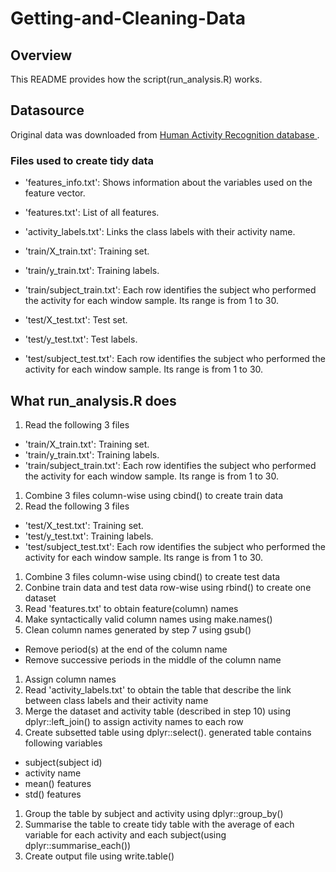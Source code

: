 # Getting-and-Cleaning-Data
## Overview
This README provides how the script(run_analysis.R) works.

## Datasource
Original data was downloaded from [Human Activity Recognition database ](https://archive.ics.uci.edu/ml/datasets/Human+Activity+Recognition+Using+Smartphones).

### Files used to create tidy data
- 'features_info.txt': Shows information about the variables used on the feature vector.

- 'features.txt': List of all features.

- 'activity_labels.txt': Links the class labels with their activity name.

- 'train/X_train.txt': Training set.

- 'train/y_train.txt': Training labels.

- 'train/subject_train.txt': Each row identifies the subject who performed the activity for each window sample. Its range is from 1 to 30.

- 'test/X_test.txt': Test set.

- 'test/y_test.txt': Test labels.

- 'test/subject_test.txt': Each row identifies the subject who performed the activity for each window sample. Its range is from 1 to 30. 

## What run_analysis.R does
1. Read the following 3 files
  + 'train/X_train.txt': Training set.
  + 'train/y_train.txt': Training labels.
  + 'train/subject_train.txt': Each row identifies the subject who performed the activity for each window sample. Its range is from 1 to 30.
1. Combine 3 files column-wise using cbind() to create train data
1. Read the following 3 files
  + 'test/X_test.txt': Training set.
  + 'test/y_test.txt': Training labels.
  + 'test/subject_test.txt': Each row identifies the subject who performed the activity for each window sample. Its range is from 1 to 30.
1. Combine 3 files column-wise using cbind() to create test data
1. Conbine train data and test data row-wise using rbind() to create one dataset
1. Read 'features.txt' to obtain feature(column) names
1. Make syntactically valid column names using make.names()
1. Clean column names generated by step 7 using gsub()
  + Remove period(s) at the end of the column name
  + Remove successive periods in the middle of the column name
1. Assign column names
1. Read 'activity_labels.txt' to obtain the table that describe the link between class labels and their activity name
1. Merge the dataset and activity table (described in step 10) using dplyr::left_join() to assign activity names to each row
1. Create subsetted table using dplyr::select(). generated table contains following variables
  + subject(subject id)
  + activity name
  + mean() features
  + std() features
1. Group the table by subject and activity using dplyr::group_by()
1. Summarise the table to create tidy table with the average of each variable for each activity and each subject(using dplyr::summarise_each())
1. Create output file using write.table()
